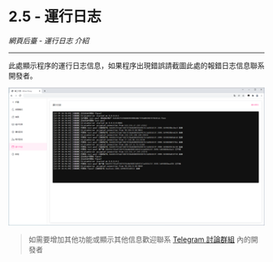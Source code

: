 # 2.5 - 運行日志

*網頁后臺 - 運行日志 介紹*

------

此處顯示程序的運行日志信息，如果程序出現錯誤請截圖此處的報錯日志信息聯系開發者。

![](https://raw.githubusercontent.com/GoMinerProxy/GoMinerProxy/main/images/web_5.png)

> 如需要增加其他功能或顯示其他信息歡迎聯系 [Telegram 討論群組](https://github.com/GoMinerProxy/GoMinerProxy) 內的開發者
